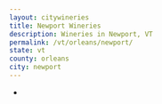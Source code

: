 ```yaml
---
layout: citywineries
title: Newport Wineries
description: Wineries in Newport, VT
permalink: /vt/orleans/newport/
state: vt
county: orleans
city: newport
---
```

-
